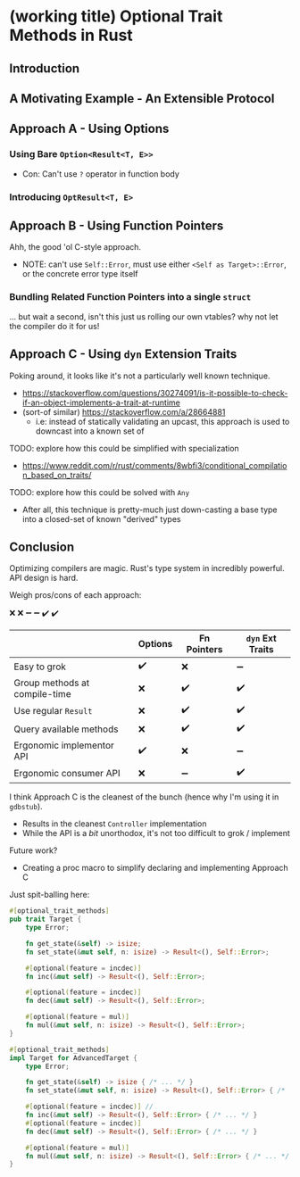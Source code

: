 # (working title) Optional Trait Methods in Rust

## Introduction

## A Motivating Example - An Extensible Protocol

## Approach A - Using Options

### Using Bare `Option<Result<T, E>>`

-   Con: Can't use `?` operator in function body

### Introducing `OptResult<T, E>`

## Approach B - Using Function Pointers

Ahh, the good 'ol C-style approach.

-   NOTE: can't use `Self::Error`, must use either `<Self as Target>::Error`, or the concrete error type itself

### Bundling Related Function Pointers into a single `struct`

... but wait a second, isn't this just us rolling our own vtables? why not let the compiler do it for us!

## Approach C - Using `dyn` Extension Traits

Poking around, it looks like it's not a particularly well known technique.

-   https://stackoverflow.com/questions/30274091/is-it-possible-to-check-if-an-object-implements-a-trait-at-runtime
-   (sort-of similar) https://stackoverflow.com/a/28664881
    -   i.e: instead of statically validating an upcast, this approach is used to downcast into a known set of

TODO: explore how this could be simplified with specialization

-   https://www.reddit.com/r/rust/comments/8wbfi3/conditional_compilation_based_on_traits/

TODO: explore how this could be solved with `Any`

-   After all, this technique is pretty-much just down-casting a base type into a closed-set of known "derived" types

## Conclusion

Optimizing compilers are magic.
Rust's type system in incredibly powerful.
API design is hard.

Weigh pros/cons of each approach:

:x: ❌
:heavy_minus_sign: ➖
:heavy_check_mark: ✔️

|                               | Options | Fn Pointers | `dyn` Ext Traits |
| ----------------------------- | ------- | ----------- | ---------------- |
| Easy to grok                  | ✔️      | ❌          | ➖               |
| Group methods at compile-time | ❌      | ✔️          | ✔️               |
| Use regular `Result`          | ❌      | ✔️          | ✔️               |
| Query available methods       | ❌      | ✔️          | ✔️               |
| Ergonomic implementor API     | ✔️      | ❌          | ➖               |
| Ergonomic consumer API        | ❌      | ➖          | ✔️               |

I think Approach C is the cleanest of the bunch (hence why I'm using it in `gdbstub`).

-   Results in the cleanest `Controller` implementation
-   While the API is a _bit_ unorthodox, it's not too difficult to grok / implement

Future work?

-   Creating a proc macro to simplify declaring and implementing Approach C

Just spit-balling here:

```rust
#[optional_trait_methods]
pub trait Target {
    type Error;

    fn get_state(&self) -> isize;
    fn set_state(&mut self, n: isize) -> Result<(), Self::Error>;

    #[optional(feature = incdec)]
    fn inc(&mut self) -> Result<(), Self::Error>;

    #[optional(feature = incdec)]
    fn dec(&mut self) -> Result<(), Self::Error>;

    #[optional(feature = mul)]
    fn mul(&mut self, n: isize) -> Result<(), Self::Error>;
}

#[optional_trait_methods]
impl Target for AdvancedTarget {
    type Error;

    fn get_state(&self) -> isize { /* ... */ }
    fn set_state(&mut self, n: isize) -> Result<(), Self::Error> { /* ... */ }

    #[optional(feature = incdec)] //
    fn inc(&mut self) -> Result<(), Self::Error> { /* ... */ }
    #[optional(feature = incdec)]
    fn dec(&mut self) -> Result<(), Self::Error> { /* ... */ }

    #[optional(feature = mul)]
    fn mul(&mut self, n: isize) -> Result<(), Self::Error> { /* ... */ }
}
```
